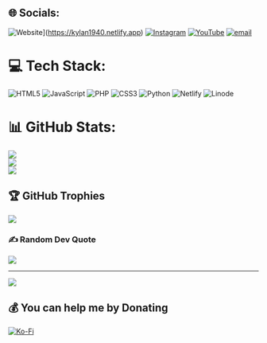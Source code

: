 
## 🌐 Socials:
![Website](https://img.shields.io/website)](https://kylan1940.netlify.app)
[![Instagram](https://img.shields.io/badge/Instagram-%23E4405F.svg?logo=Instagram&logoColor=white)](https://instagram.com/nx.kyln) [![YouTube](https://img.shields.io/badge/YouTube-%23FF0000.svg?logo=YouTube&logoColor=white)](https://youtube.com/@Kylan1940) [![email](https://img.shields.io/badge/Email-D14836?logo=gmail&logoColor=white)](mailto:kylanlive1940@gmail.com) 

# 💻 Tech Stack:
![HTML5](https://img.shields.io/badge/html5-%23E34F26.svg?style=for-the-badge&logo=html5&logoColor=white) ![JavaScript](https://img.shields.io/badge/javascript-%23323330.svg?style=for-the-badge&logo=javascript&logoColor=%23F7DF1E) ![PHP](https://img.shields.io/badge/php-%23777BB4.svg?style=for-the-badge&logo=php&logoColor=white) ![CSS3](https://img.shields.io/badge/css3-%231572B6.svg?style=for-the-badge&logo=css3&logoColor=white) ![Python](https://img.shields.io/badge/python-3670A0?style=for-the-badge&logo=python&logoColor=ffdd54) ![Netlify](https://img.shields.io/badge/netlify-%23000000.svg?style=for-the-badge&logo=netlify&logoColor=#00C7B7) ![Linode](https://img.shields.io/badge/linode-00A95C?style=for-the-badge&logo=linode&logoColor=white)
# 📊 GitHub Stats:
![](https://github-readme-stats.vercel.app/api?username=Kylan1940&theme=dark&hide_border=false&include_all_commits=true&count_private=true)<br/>
![](https://nirzak-streak-stats.vercel.app/?user=Kylan1940&theme=dark&hide_border=false)<br/>
![](https://github-readme-stats.vercel.app/api/top-langs/?username=Kylan1940&theme=dark&hide_border=false&include_all_commits=true&count_private=true&layout=compact)

## 🏆 GitHub Trophies
![](https://github-profile-trophy.vercel.app/?username=Kylan1940&theme=radical&no-frame=false&no-bg=false&margin-w=4)

### ✍️ Random Dev Quote
![](https://quotes-github-readme.vercel.app/api?type=horizontal&theme=radical)

---
[![](https://visitcount.itsvg.in/api?id=Kylan1940&icon=0&color=0)](https://visitcount.itsvg.in)

  ## 💰 You can help me by Donating
  [![Ko-Fi](https://img.shields.io/badge/Ko--fi-F16061?style=for-the-badge&logo=ko-fi&logoColor=white)](https://ko-fi.com/Kylan1940) 

  
<!-- Proudly created with GPRM ( https://gprm.itsvg.in ) -->